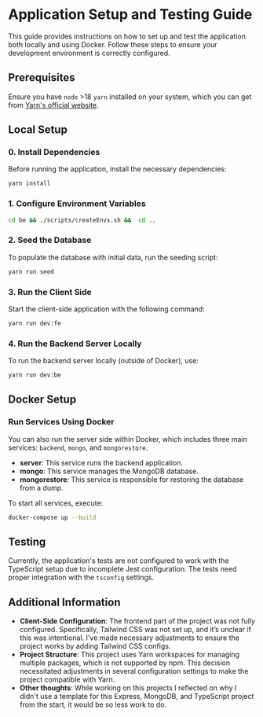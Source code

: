 # Application Setup and Testing Guide

This guide provides instructions on how to set up and test the application both locally and using Docker. Follow these steps to ensure your development environment is correctly configured.

## Prerequisites

Ensure you have `node` >18 `yarn` installed on your system, which you can get from [Yarn's official website](https://yarnpkg.com/getting-started/install).

## Local Setup

### 0. Install Dependencies

Before running the application, install the necessary dependencies:

```bash
yarn install
```
### 1. Configure Environment Variables

```bash
cd be && ./scripts/createEnvs.sh &&  cd ..
```

### 2. Seed the Database

To populate the database with initial data, run the seeding script:

```bash
yarn run seed
```

### 3. Run the Client Side

Start the client-side application with the following command:

```bash
yarn run dev:fe
```

### 4. Run the Backend Server Locally

To run the backend server locally (outside of Docker), use:

```bash
yarn run dev:be
```

## Docker Setup

### Run Services Using Docker

You can also run the server side within Docker, which includes three main services: `backend`, `mongo`, and `mongorestore`.

- **server**: This service runs the backend application.
- **mongo**: This service manages the MongoDB database.
- **mongorestore**: This service is responsible for restoring the database from a dump.

To start all services, execute:

```bash
docker-compose up --build
```

## Testing

Currently, the application's tests are not configured to work with the TypeScript setup due to incomplete Jest configuration. The tests need proper integration with the `tsconfig` settings.

## Additional Information

- **Client-Side Configuration**: The frontend part of the project was not fully configured. Specifically, Tailwind CSS was not set up, and it’s unclear if this was intentional. I've made necessary adjustments to ensure the project works by adding  Tailwind CSS configs.
- **Project Structure**: This project uses Yarn workspaces for managing multiple packages, which is not supported by npm. This decision necessitated adjustments in several configuration settings to make the project compatible with Yarn.
- **Other thoughts**: While working on this projects I reflected on why I didn't use a template for this Express, MongoDB, and TypeScript project from the start, it would be so less work to do. 
